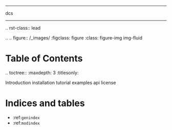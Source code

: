 ********************************************************************************
dcs
********************************************************************************

.. rst-class:: lead



.. .. figure:: /_images/
     :figclass: figure
     :class: figure-img img-fluid


Table of Contents
=================

.. toctree::
   :maxdepth: 3
   :titlesonly:

   Introduction <self>
   installation
   tutorial
   examples
   api
   license


Indices and tables
==================

* :ref:`genindex`
* :ref:`modindex`
